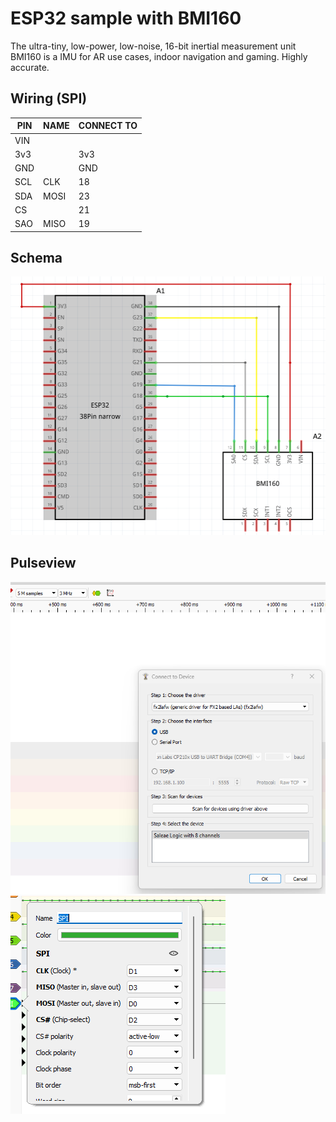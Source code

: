 # ESP32 sample with BMI160
The ultra-tiny, low-power, low-noise, 16-bit inertial measurement unit BMI160 is a IMU for AR use cases, indoor navigation and gaming. Highly accurate.

## Wiring (SPI)

| PIN | NAME | CONNECT TO |
|-----|------|------------|
| VIN |      |            |
| 3v3 |      |   3v3      |
| GND |      |   GND      |
| SCL |  CLK |    18      |
| SDA | MOSI |    23      |
| CS  |      |    21      |
| SAO | MISO |    19      |

## Schema
![wiring diagram](/schema/wiring-diagram.png)

## Pulseview
![device config](/doc/pulseview-device-config.png)
![pulseview config](/doc/pulseview-config.png)